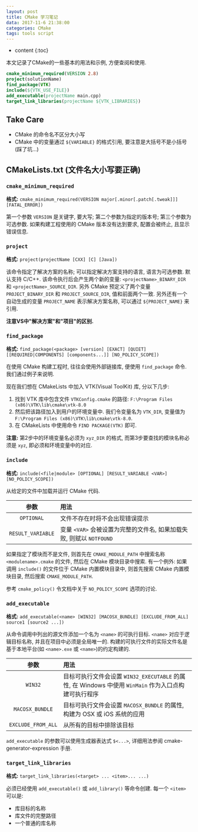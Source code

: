 ```yaml
---
layout: post
title: CMake 学习笔记
data: 2017-11-6 21:38:00
categories: CMake
tags: tools script
---
```


* content
{:toc}

本文记录了CMake的一些基本的用法和示例, 方便查阅和使用. 

```cmake
cmake_minimum_required(VERSION 2.8)
project(solutionName)
find_package(VTK)
include(${VTK_USE_FILE})
add_executable(projectName main.cpp)
target_link_libraries(projectName ${VTK_LIBRARIES})
```




## Take Care

* CMake 的命令名不区分大小写
* CMake 中的变量通过 `${VARIABLE}` 的格式引用, 要注意是大括号不是小括号(踩了坑...)


## CMakeLists.txt (文件名大小写要正确)

### `cmake_minimum_required`

**格式:** `cmake_minimum_required(VERSION major[.minor[.patch[.tweak]]] [FATAL_ERROR])`

第一个参数 `VERSION` 是关键字, 要大写; 第二个参数为指定的版本号; 第三个参数为可选参数. 如果构建工程使用的 CMake 版本没有达到要求, 配置会被终止, 且显示错误信息. 


### `project`

**格式:** `project(projectName [CXX] [C] [Java])`

该命令指定了解决方案的名称; 可以指定解决方案支持的语言, 语言为可选参数. 默认支持 C/C++. 该命令执行后会产生两个新的变量: `<projectName>_BINARY_DIR` 和 `<projectName>_SOURCE_DIR`. 另外 CMake 预定义了两个变量 `PROJECT_BINARY_DIR` 和 `PROJECT_SOURCE_DIR`, 值和前面两个一致. 另外还有一个自动生成的变量 `PROJECT_NAME` 表示解决方案名称, 可以通过 `${PROJECT_NAME}` 来引用. 

**注意VS中"解决方案"和"项目"的区别.**


### `find_package`

**格式:** `find_package(<package> [version] [EXACT] [QUIET] [[REQUIRED|COMPONENTS] [components...]] [NO_POLICY_SCOPE])`

在使用 CMake 构建工程时, 往往会使用外部链接库, 便使用 `find_package` 命令. 我们通过例子来说明.

现在我们想在 CMakeLists 中加入 VTK(Visual ToolKit) 库, 分以下几步:

1. 找到 VTK 库中包含文件 `VTKConfig.cmake` 的路径: `F:\Program Files (x86)\VTK\lib\cmake\vtk-8.0`
2. 然后把该路径加入到用户的环境变量中. 我们令变量名为 `VTK_DIR`, 变量值为 `F:\Program Files (x86)\VTK\lib\cmake\vtk-8.0`.
3. 在 CMakeLists 中使用命令 `FIND PACKAGE(VTK)` 即可.

**注意:** 第2步中的环境变量名必须为 `xyz_DIR` 的格式, 而第3步要查找的模块名称必须是 `xyz`, 即必须和环境变量中的对应.  


### `include`

**格式:** `include(<file|module> [OPTIONAL] [RESULT_VARIABLE <VAR>] [NO_POLICY_SCOPE])`

从给定的文件中加载并运行 CMake 代码. 

| 参数 | 用法 |
|:----:|:-----|
| `OPTIONAL` | 文件不存在时将不会出现错误提示 |
| `RESULT_VARIABLE` | 变量 `<VAR>` 会被设置为完整的文件名, 如果加载失败, 则赋以 `NOTFOUND` |

如果指定了模块而不是文件, 则首先在 `CMAKE_MODULE_PATH` 中搜索名称 `<modulename>.cmake` 的文件, 然后在 CMake 模块目录中搜索. 有一个例外: 如果调用 `include()` 的文件位于 CMake 内置模块目录中, 则首先搜索 CMake 内置模块目录, 然后搜索 `CMAKE_MODULE_PATH`.

参考 `cmake_policy()` 令文档中关于 `NO_POLICY_SCOPE` 选项的讨论.

### `add_executable`

**格式:** `add_executable(<name> [WIN32] [MACOSX_BUNDLE] [EXCLUDE_FROM_ALL] source1 [source2 ...])`

从命令调用中列出的源文件添加一个名为 `<name>` 的可执行目标. `<name>` 对应于逻辑目标名称, 并且在项目中必须是全局唯一的. 构建的可执行文件的实际文件名是基于本地平台(如 `<name>.exe` 或 `<name>`)的约定构建的.

| 参数 | 用法 |
|:----:|:-----|
| `WIN32` | 目标可执行文件会设置 `WIN32_EXECUTABLE` 的属性, 在 Windows 中使用 `WinMain` 作为入口点构建可执行程序 |
| `MACOSX_BUNDLE` | 目标可执行文件会设置 `MACOSX_BUNDLE` 的属性, 构建为 OSX 或 iOS 系统的应用 |
| `EXCLUDE_FROM_ALL` | 从所有的目标中排除该目标 |

`add_executable` 的参数可以使用生成器表达式 `$<...>`, 详细用法参阅 cmake-generator-expression 手册.


### `target_link_libraries`

**格式:** `target_link_libraries(<target> ... <item>... ...)`

<target> 必须已经使用 `add_executable()` 或 `add_library()` 等命令创建. 每一个 `<item>` 可以是:
* 库目标的名称
* 库文件的完整路径
* 一个普通的库名称
